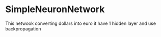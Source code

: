 # SimpleNeuronNetwork
This netwook converting dollars into euro
it have 1 hidden layer and use backpropagation

